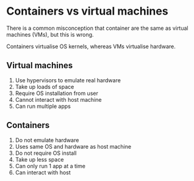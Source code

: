 # Containers vs virtual machines

There is a common misconception that container are the same as virtual machines (VMs), but this is wrong.

Containers virtualise OS kernels, whereas VMs virtualise hardware.

## Virtual machines

1. Use hypervisors to emulate real hardware
2. Take up loads of space
3. Require OS installation from user
4. Cannot interact with host machine
5. Can run multiple apps

## Containers

1. Do not emulate hardware
2. Uses same OS and hardware as host machine
3. Do not require OS install
4. Take up less space
5. Can only run 1 app at a time
6. Can interact with host
